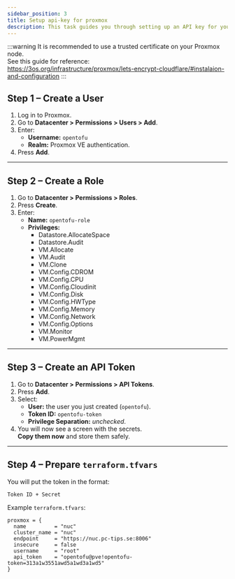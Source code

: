 ```yaml
---
sidebar_position: 3
title: Setup api-key for proxmox
description: This task guides you through setting up an API key for your cluster that OpenTofu can use.
---
```


:::warning
It is recommended to use a trusted certificate on your Proxmox node.  
See this guide for reference:  
https://3os.org/infrastructure/proxmox/lets-encrypt-cloudflare/#instalaion-and-configuration
:::

## Step 1 – Create a User
1. Log in to Proxmox.  
2. Go to **Datacenter > Permissions > Users > Add**.  
3. Enter:
   - **Username:** `opentofu`  
   - **Realm:** Proxmox VE authentication.  
4. Press **Add**.

---

## Step 2 – Create a Role
1. Go to **Datacenter > Permissions > Roles**.  
2. Press **Create**.  
3. Enter:
   - **Name:** `opentofu-role`  
   - **Privileges:**
     - Datastore.AllocateSpace  
     - Datastore.Audit  
     - VM.Allocate  
     - VM.Audit  
     - VM.Clone  
     - VM.Config.CDROM  
     - VM.Config.CPU  
     - VM.Config.Cloudinit  
     - VM.Config.Disk  
     - VM.Config.HWType  
     - VM.Config.Memory  
     - VM.Config.Network  
     - VM.Config.Options  
     - VM.Monitor  
     - VM.PowerMgmt  

---

## Step 3 – Create an API Token
1. Go to **Datacenter > Permissions > API Tokens**.  
2. Press **Add**.  
3. Select:
   - **User:** the user you just created (`opentofu`).  
   - **Token ID:** `opentofu-token`  
   - **Privilege Separation:** _unchecked_.  
4. You will now see a screen with the secrets.  
   **Copy them now** and store them safely.

---

## Step 4 – Prepare `terraform.tfvars`
You will put the token in the format:  
```
Token ID + Secret
```

Example `terraform.tfvars`:

```hcl
proxmox = {
  name         = "nuc"
  cluster_name = "nuc"
  endpoint     = "https://nuc.pc-tips.se:8006"
  insecure     = false
  username     = "root"
  api_token    = "opentofu@pve!opentofu-token=313a1w3551awd5a1wd3a1wd5"
}
```